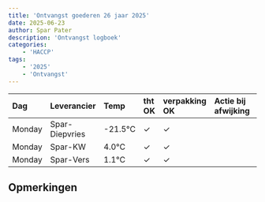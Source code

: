```yaml
---
title: 'Ontvangst goederen 26 jaar 2025'
date: 2025-06-23
author: Spar Pater
description: 'Ontvangst logboek'
categories:
    - 'HACCP'
tags:
    - '2025'
    - 'Ontvangst'
---
```

| Dag | Leverancier | Temp | tht OK | verpakking OK | Actie bij afwijking | Controle door |
|:---|:---|:---|:---|:---|:---|:---|
| Monday | Spar-Diepvries | -21.5°C | &check; | &check; | | DPater |
| Monday | Spar-KW | 4.0°C | &check; | &check; | | DPater |
| Monday | Spar-Vers | 1.1°C | &check; | &check; | | DPater |

## Opmerkingen


